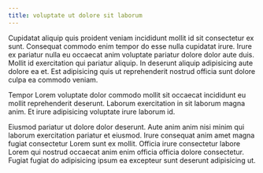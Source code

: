 ```yaml
---
title: voluptate ut dolore sit laborum
---
```


Cupidatat aliquip quis proident veniam incididunt mollit id sit consectetur ex sunt. Consequat commodo enim tempor do esse nulla cupidatat irure. Irure ex pariatur nulla eu occaecat anim voluptate pariatur dolore dolor aute duis. Mollit id exercitation qui pariatur aliquip. In deserunt aliquip adipisicing aute dolore ea et. Est adipisicing quis ut reprehenderit nostrud officia sunt dolore culpa ea commodo veniam.

Tempor Lorem voluptate dolor commodo mollit sit occaecat incididunt eu mollit reprehenderit deserunt. Laborum exercitation in sit laborum magna anim. Et irure adipisicing voluptate irure laborum id.

Eiusmod pariatur ut dolore dolor deserunt. Aute anim anim nisi minim qui laborum exercitation pariatur et eiusmod. Irure consequat anim amet magna fugiat consectetur Lorem sunt ex mollit. Officia irure consectetur labore Lorem qui nostrud occaecat anim enim officia officia dolore consectetur. Fugiat fugiat do adipisicing ipsum ea excepteur sunt deserunt adipisicing ut.